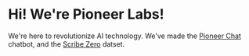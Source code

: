 # Hi! We're Pioneer Labs!
We're here to revolutionize AI technology. We've made the [Pioneer Chat](https://pioneer.fifly.org/) chatbot, and the [Scribe Zero](https://huggingface.co/datasets/fifly-llc/Scribe-Zero/) datset.
